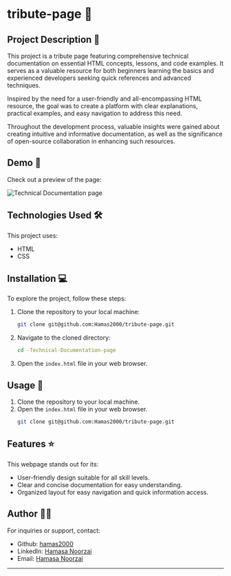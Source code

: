 # tribute-page 🚀

## Project Description 📝

This project is a tribute page featuring comprehensive technical documentation on essential HTML concepts, lessons, and code examples. It serves as a valuable resource for both beginners learning the basics and experienced developers seeking quick references and advanced techniques.

Inspired by the need for a user-friendly and all-encompassing HTML resource, the goal was to create a platform with clear explanations, practical examples, and easy navigation to address this need.

Throughout the development process, valuable insights were gained about creating intuitive and informative documentation, as well as the significance of open-source collaboration in enhancing such resources.

## Demo 📸

Check out a preview of the page:

![Technical Documentation page](#)

## Technologies Used 🛠️

This project uses:

- HTML
- CSS

## Installation 💻

To explore the project, follow these steps:

1. Clone the repository to your local machine:
   ```bash
   git clone git@github.com:Hamas2000/tribute-page.git
   ```
2. Navigate to the cloned directory:
   ```bash
   cd -Technical-Documentation-page
   ```
3. Open the `index.html` file in your web browser.

## Usage 🎯

1. Clone the repository to your local machine.
2. Open the `index.html` file in your web browser.
   ```bash
   git clone git@github.com:Hamas2000/tribute-page.git
   ```

## Features ⭐

This webpage stands out for its:

- User-friendly design suitable for all skill levels.
- Clear and concise documentation for easy understanding.
- Organized layout for easy navigation and quick information access.

## Author 👩‍💻

For inquiries or support, contact:
- Github: [hamas2000](https://github.com/Hamas2000)
- LinkedIn: [Hamasa Noorzai](http://www.linkedin.com/in/hamasa-noorzai-6787a6196)
- Email: [Hamasa Noorzai](mailto:hamasa.noorzai2000@gamil.com)
---
